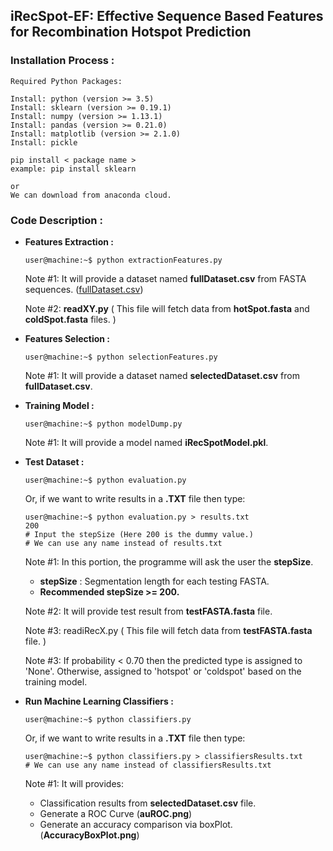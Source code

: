 ## iRecSpot-EF: Effective Sequence Based Features for Recombination Hotspot Prediction

### Installation Process :
    Required Python Packages:

    Install: python (version >= 3.5)
    Install: sklearn (version >= 0.19.1)
    Install: numpy (version >= 1.13.1)
    Install: pandas (version >= 0.21.0)
    Install: matplotlib (version >= 2.1.0)
    Install: pickle

    pip install < package name >
    example: pip install sklearn

    or
    We can download from anaconda cloud.


### Code Description :
- **Features Extraction :**
  ```console
  user@machine:~$ python extractionFeatures.py
  ```
  Note #1: It will provide a dataset named **fullDataset.csv** from FASTA sequences.
  ([fullDataset.csv](https://drive.google.com/file/d/1-DHKnHMcVDZATUYZ8BwQzdLUAWQJRxyg/))

  Note #2: **readXY.py** ( This file will fetch data from **hotSpot.fasta** and **coldSpot.fasta** files. )


- **Features Selection :**
  ```console
  user@machine:~$ python selectionFeatures.py
  ```
  Note #1: It will provide a dataset named **selectedDataset.csv** from **fullDataset.csv**.


- **Training Model :**
  ``` console
  user@machine:~$ python modelDump.py
  ```
  Note #1: It will provide a model named **iRecSpotModel.pkl**.

- **Test Dataset :**
  ``` console
  user@machine:~$ python evaluation.py
  ```
  Or, if we want to write results in a **.TXT** file then type:
  ``` console
  user@machine:~$ python evaluation.py > results.txt
  200
  # Input the stepSize (Here 200 is the dummy value.)
  # We can use any name instead of results.txt
  ```
  Note #1: In this portion, the programme will ask the user the **stepSize**.
  - **stepSize** : Segmentation length for each testing FASTA.
  - **Recommended stepSize >= 200.**
  
  Note #2: It will provide test result from **testFASTA.fasta** file.
  
  Note #3: readiRecX.py ( This file will fetch data from **testFASTA.fasta** file. )
  
  Note #3: If probability < 0.70 then the predicted type is assigned to 'None'. Otherwise, assigned to 'hotspot' or 'coldspot' based on the training model.

- **Run Machine Learning Classifiers :**
  ``` console
  user@machine:~$ python classifiers.py
  ```
  Or, if we want to write results in a **.TXT** file then type:
  ``` console
  user@machine:~$ python classifiers.py > classifiersResults.txt
  # We can use any name instead of classifiersResults.txt
  ```
  
  Note #1: It will provides:
  - Classification results from **selectedDataset.csv** file.
  - Generate a ROC Curve (**auROC.png**)
  - Generate an accuracy comparison via boxPlot. (**AccuracyBoxPlot.png**)

